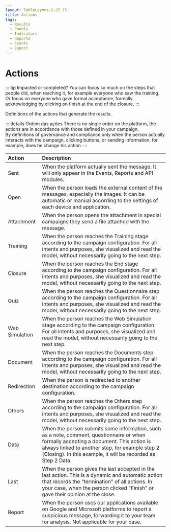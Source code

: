 ```yaml
---
layout: TableLayout-2-25_75
title: Actions
tags:
  - Results
  - Panels
  - Indicators
  - Reports
  - Events
  - Export
---
```


# Actions

::: tip Impacted or completed?
You can focus so much on the steps that people did, when reaching it, for example everyone who saw the training. Or focus on everyone who gave formal acceptance, formally acknowledging by clicking on finish at the end of the closure.
:::

Definitions of the actions that generate the results.

::: details Ordem das ações
There is no single order on the platform, the actions are in accordance with those defined in your campaign.<br>
By definitions of governance and compliance only when the person actually interacts with the campaign, clicking buttons, or sending information, for example, does he change his action.
:::

| Action         | Description                                                                                                                                                                                                                                              |
| :------------- | :------------------------------------------------------------------------------------------------------------------------------------------------------------------------------------------------------------------------------------------------------- |
| Sent           | When the platform actually sent the message. It will only appear in the Events, Reports and API modules.                                                                                                                                                 |
| Open           | When the person loads the external content of the messages, especially the images. It can be automatic or manual according to the settings of each device and application.                                                                               |
| Attachment     | When the person opens the attachment in special campaigns they send a file attached with the message.                                                                                                                                                    |
| Training       | When the person reaches the Training stage according to the campaign configuration. For all intents and purposes, she visualized and read the model, without necessarily going to the next step.                                                         |
| Closure        | When the person reaches the End stage according to the campaign configuration. For all intents and purposes, she visualized and read the model, without necessarily going to the next step.                                                              |
| Quiz           | When the person reaches the Questionnaire step according to the campaign configuration. For all intents and purposes, she visualized and read the model, without necessarily going to the next step.                                                     |
| Web Simulation | When the person reaches the Web Simulation stage according to the campaign configuration. For all intents and purposes, she visualized and read the model, without necessarily going to the next step.                                                   |
| Document       | When the person reaches the Documents step according to the campaign configuration. For all intents and purposes, she visualized and read the model, without necessarily going to the next step.                                                         |
| Redirection    | When the person is redirected to another destination according to the campaign configuration.                                                                                                                                                            |
| Others         | When the person reaches the Others step according to the campaign configuration. For all intents and purposes, she visualized and read the model, without necessarily going to the next step.                                                            |
| Data           | When the person submits some information, such as a note, comment, questionnaire or when formally accepting a document. This action is always linked to another step, for example step 2 (Closing). In this example, it will be recorded as Step 2 Data. |
| Last           | When the person gives the last accepted in the last action. This is a dynamic and automatic action that records the "termination" of all actions. In your case, when the person clicked "Finish" or gave their opinion at the close.                     |
| Report         | When the person uses our applications available on Google and Microsoft platforms to report a suspicious message, forwarding it to your team for analysis. Not applicable for your case.                                                                 |
